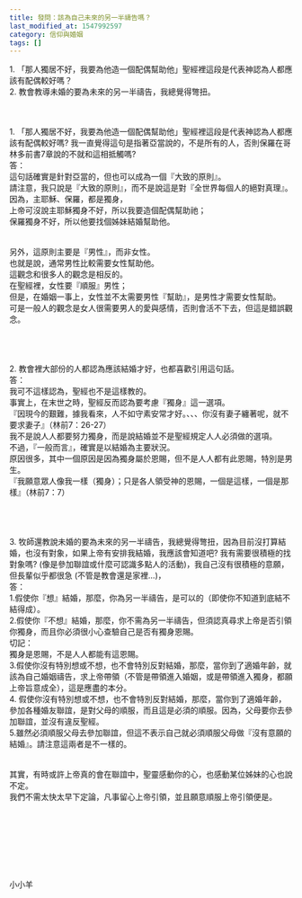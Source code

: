 ```yaml
---
title: 發問：該為自己未來的另一半禱告嗎？
last_modified_at: 1547992597
category: 信仰與婚姻
tags: []
---
```


<p>1.	「那人獨居不好，我要為他造一個配偶幫助他」聖經裡這段是代表神認為人都應該有配偶較好嗎？<br/>2.	教會教導未婚的要為未來的另一半禱告，我總覺得彆扭。<br/><!--more--><br/><br/><br/>1. 「那人獨居不好，我要為他造一個配偶幫助他」聖經裡這段是代表神認為人都應該有配偶較好嗎? 我一直覺得這句是指著亞當說的，不是所有的人，否則保羅在哥林多前書7章說的不就和這相抵觸嗎? <br/>答：<br/>這句話確實是針對亞當的，但也可以成為一個『大致的原則』。<br/>請注意，我只說是『大致的原則』，而不是說這是對『全世界每個人的絕對真理』。<br/>因為，主耶穌、保羅，都是獨身，<br/>上帝可沒說主耶穌獨身不好，所以我要造個配偶幫助祂；<br/>保羅獨身不好，所以他要找個姊妹結婚幫助他。<br/><br/><br/>另外，這原則主要是『男性』，而非女性。<br/>也就是說，通常男性比較需要女性幫助他。<br/>這觀念和很多人的觀念是相反的。<br/>在聖經裡，女性要『順服』男性；<br/>但是，在婚姻一事上，女性並不太需要男性『幫助』，是男性才需要女性幫助。<br/>可是一般人的觀念是女人很需要男人的愛與感情，否則會活不下去，但這是錯誤觀念。<br/><br/><br/><br/><br/>2. 教會裡大部份的人都認為應該結婚才好，也都喜歡引用這句話。<br/>答：<br/>我可不這樣認為，聖經也不是這樣教的。<br/>事實上，在末世之時，聖經反而認為要考慮『獨身』這一選項。<br/>『因現今的艱難，據我看來，人不如守素安常才好。、、、你沒有妻子纏著呢，就不要求妻子』（林前7：26-27）<br/>我不是說人人都要努力獨身，而是說結婚並不是聖經規定人人必須做的選項。<br/>不過，『一般而言』，確實是以結婚為主要狀況。<br/>原因很多，其中一個原因是因為獨身屬於恩賜，但不是人人都有此恩賜，特別是男生。<br/>『我願意眾人像我一樣（獨身）；只是各人領受神的恩賜，一個是這樣，一個是那樣』（林前7：7）<br/><br/><br/><br/><br/>3. 牧師還教說未婚的要為未來的另一半禱告，我總覺得彆扭，因為目前沒打算結婚，也沒有對象，如果上帝有安排我結婚，我應該會知道吧? 我有需要很積極的找對象嗎? (像是參加聯誼或什麼可認識多點人的活動)，我自己沒有很積極的意願，但長輩似乎都很急 (不管是教會還是家裡...)， <br/>答：<br/>1.假使你『想』結婚，那麼，你為另一半禱告，是可以的（即使你不知道到底結不結得成）。<br/>2.假使你『不想』結婚，那麼，你不需為另一半禱告，但須認真尋求上帝是否引領你獨身，而且你必須很小心查驗自己是否有獨身恩賜。<br/>切記：<br/>獨身是恩賜，不是人人都能有這恩賜。<br/>3.假使你沒有特別想或不想，也不會特別反對結婚，那麼，當你到了適婚年齡，就該為自己婚姻禱告，求上帝帶領（不管是帶領進入婚姻，或是帶領進入獨身，都願上帝旨意成全），這是應盡的本分。<br/>4. 假使你沒有特別想或不想，也不會特別反對結婚，那麼，當你到了適婚年齡，參加各種婚友聯誼，是對父母的順服，而且這是必須的順服。因為，父母要你去參加聯誼，並沒有違反聖經。<br/>5.雖然必須順服父母去參加聯誼，但這不表示自己就必須順服父母做『沒有意願的結婚』。請注意這兩者是不一樣的。<br/><br/><br/>其實，有時或許上帝真的會在聯誼中，聖靈感動你的心，也感動某位姊妹的心也說不定。<br/>我們不需太快太早下定論，凡事留心上帝引領，並且願意順服上帝引領便是。<br/><br/><br/><br/><br/><br/><br/><br/><br/>小小羊<br/></p>
